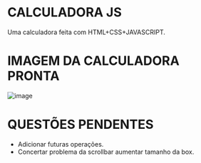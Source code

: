 # CALCULADORA JS
Uma calculadora feita com HTML+CSS+JAVASCRIPT.

# IMAGEM DA CALCULADORA PRONTA
![image](https://user-images.githubusercontent.com/73514316/213037497-8c2ab4b3-5123-498c-b3e8-f9f1fb8143f4.png)

# QUESTÕES PENDENTES
- Adicionar futuras operações.
- Concertar problema da scrollbar aumentar tamanho da box.
